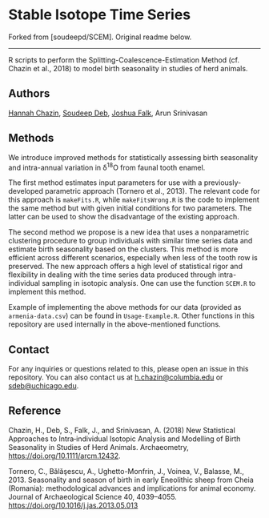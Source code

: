 # Stable Isotope Time Series

Forked from [soudeepd/SCEM]. Original readme below.

---

R scripts to perform the Splitting-Coalescence-Estimation Method (cf. Chazin et al., 2018) to model birth seasonality in studies of herd animals.

## Authors

[Hannah Chazin](http://www.hannah-chazin.com/), [Soudeep Deb](http://soudeepd.github.io/), [Joshua Falk](http://home.uchicago.edu/~jsfalk/), Arun Srinivasan

## Methods

We introduce improved methods for statistically assessing birth seasonality and intra-annual variation in &delta;<sup>18</sup>O from faunal tooth enamel. 

The first method estimates input parameters for use with a previously-developed parametric approach (Tornero et al., 2013). The relevant code for this approach is `makeFits.R`, while `makeFitsWrong.R` is the code to implement the same method but with given initial conditions for two parameters. The latter can be used to show the disadvantage of the existing approach.

The second method we propose is a new idea that uses a nonparametric clustering procedure to group individuals with similar time series data and estimate birth seasonality based on the clusters. This method is more efficient across different scenarios, especially when less of the tooth row is preserved. The new approach offers a high level of statistical rigor and flexibility in dealing with the time series data produced through intra-individual sampling in isotopic analysis. One can use the function `SCEM.R` to implement this method. 

Example of implementing the above methods for our data (provided as `armenia-data.csv`) can be found in `Usage-Example.R`. Other functions in this repository are used internally in the above-mentioned functions. 


## Contact

For any inquiries or questions related to this, please open an issue in this repository. You can also contact us at [h.chazin@columbia.edu](h.chazin@columbia.edu) or [sdeb@uchicago.edu](sdeb@uchicago.edu).

## Reference

Chazin, H., Deb, S., Falk, J., and Srinivasan, A. (2018) New Statistical Approaches to Intra‐individual Isotopic Analysis and Modelling of Birth Seasonality in Studies of Herd Animals. Archaeometry, https://doi.org/10.1111/arcm.12432. 

Tornero, C., Bălăşescu, A., Ughetto-Monfrin, J., Voinea, V., Balasse, M., 2013. Seasonality and season of birth in early Eneolithic sheep from Cheia (Romania): methodological advances and implications for animal economy. Journal of Archaeological Science 40, 4039–4055. https://doi.org/10.1016/j.jas.2013.05.013

